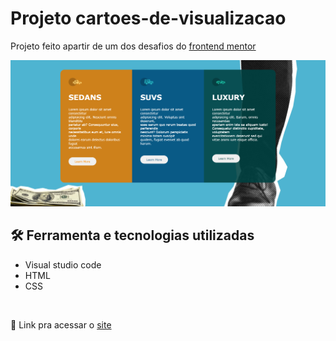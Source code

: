 <h1>Projeto cartoes-de-visualizacao</h1>
<p>Projeto feito apartir de um dos desafios do <a href="https://www.frontendmentor.io/">frontend mentor</a></p>
<img src="images/Captura de tela.PNG" alt="imagem so site">
<h2>🛠 Ferramenta e tecnologias utilizadas</h2>
<ul>
    <li>Visual studio code</li>
    <li>HTML</li>
    <li>CSS</li>
</ul> <br>
<p>🔗 Link pra acessar o <a href="https://joaovitor2004.github.io/cartoes-de-visualizacao/">site</a></p>
